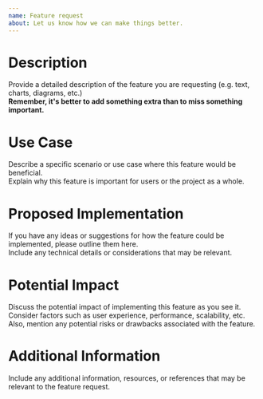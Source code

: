 ```yaml
---
name: Feature request
about: Let us know how we can make things better.
---
```


# Description

Provide a detailed description of the feature you are requesting (e.g. text,
charts, diagrams, etc.) \
**Remember, it's better to add something extra than to miss something
important.**

# Use Case

Describe a specific scenario or use case where this feature would be beneficial. \
Explain why this feature is important for users or the project as a whole.

# Proposed Implementation

If you have any ideas or suggestions for how the feature could be implemented,
please outline them here. \
Include any technical details or considerations that may be relevant.

# Potential Impact

Discuss the potential impact of implementing this feature as you see it. \
Consider factors such as user experience, performance, scalability, etc. \
Also, mention any potential risks or drawbacks associated with the feature.

# Additional Information

Include any additional information, resources, or references that may be
relevant to the feature request.
